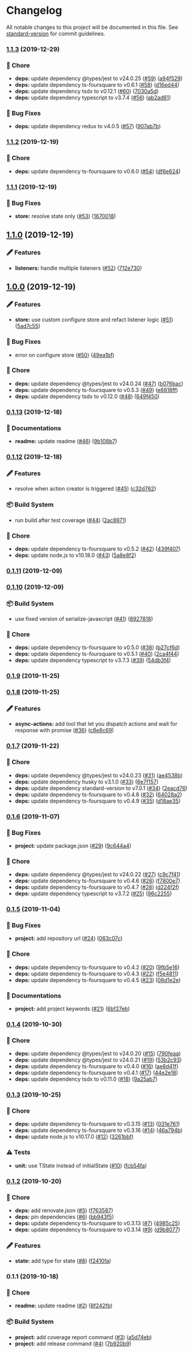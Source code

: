 # Changelog

All notable changes to this project will be documented in this file. See [standard-version](https://github.com/conventional-changelog/standard-version) for commit guidelines.

### [1.1.3](https://github.com/arnaud-zg/standalone-store/compare/v1.1.2...v1.1.3) (2019-12-29)


### 🔧 Chore

* **deps:** update dependency @types/jest to v24.0.25 ([#59](https://github.com/arnaud-zg/standalone-store/issues/59)) ([a94f529](https://github.com/arnaud-zg/standalone-store/commit/a94f52921a03f1ea9b433da76b33cc8159fb0226))
* **deps:** update dependency ts-foursquare to v0.6.1 ([#58](https://github.com/arnaud-zg/standalone-store/issues/58)) ([d16ed44](https://github.com/arnaud-zg/standalone-store/commit/d16ed443ce4d68c7d3067ae1d94fdf244f2e1f11))
* **deps:** update dependency tsdx to v0.12.1 ([#60](https://github.com/arnaud-zg/standalone-store/issues/60)) ([7030a5d](https://github.com/arnaud-zg/standalone-store/commit/7030a5dfa55441844665da40b4b695df9a47e5e0))
* **deps:** update dependency typescript to v3.7.4 ([#56](https://github.com/arnaud-zg/standalone-store/issues/56)) ([ab2ad61](https://github.com/arnaud-zg/standalone-store/commit/ab2ad61597692a74ec8da5bafd920942c25cc46d))


### 🐛 Bug Fixes

* **deps:** update dependency redux to v4.0.5 ([#57](https://github.com/arnaud-zg/standalone-store/issues/57)) ([907ab7b](https://github.com/arnaud-zg/standalone-store/commit/907ab7bf56e237bac2b99979a12dc34d65fbc376))

### [1.1.2](https://github.com/arnaud-zg/standalone-store/compare/v1.1.1...v1.1.2) (2019-12-19)


### 🔧 Chore

* **deps:** update dependency ts-foursquare to v0.6.0 ([#54](https://github.com/arnaud-zg/standalone-store/issues/54)) ([df6e624](https://github.com/arnaud-zg/standalone-store/commit/df6e624fa727d16d1e80b9faabdffad0c5be2043))

### [1.1.1](https://github.com/arnaud-zg/standalone-store/compare/v1.1.0...v1.1.1) (2019-12-19)


### 🐛 Bug Fixes

* **store:** resolve state only ([#53](https://github.com/arnaud-zg/standalone-store/issues/53)) ([1670018](https://github.com/arnaud-zg/standalone-store/commit/167001829214f7fed7b7bffbc5f554a2d7e60f63))

## [1.1.0](https://github.com/arnaud-zg/standalone-store/compare/v1.0.0...v1.1.0) (2019-12-19)


### 🖋 Features

* **listeners:** handle multiple listeners ([#52](https://github.com/arnaud-zg/standalone-store/issues/52)) ([712e730](https://github.com/arnaud-zg/standalone-store/commit/712e730b584f0f9c1c22245f24b732337d03c8af))

## [1.0.0](https://github.com/arnaud-zg/standalone-store/compare/v0.1.13...v1.0.0) (2019-12-19)


### 🖋 Features

* **store:** use custom configure store and refact listener logic ([#51](https://github.com/arnaud-zg/standalone-store/issues/51)) ([5ad7c55](https://github.com/arnaud-zg/standalone-store/commit/5ad7c55f42f8868ce03a8d16c11e3dc33eccf1ea))


### 🐛 Bug Fixes

* error on configure store ([#50](https://github.com/arnaud-zg/standalone-store/issues/50)) ([49ea1bf](https://github.com/arnaud-zg/standalone-store/commit/49ea1bf3bbcdeb2d723caf668226092336bb8966))


### 🔧 Chore

* **deps:** update dependency @types/jest to v24.0.24 ([#47](https://github.com/arnaud-zg/standalone-store/issues/47)) ([b076bac](https://github.com/arnaud-zg/standalone-store/commit/b076baccf857d394bab711c297810e975e3aef82))
* **deps:** update dependency ts-foursquare to v0.5.3 ([#49](https://github.com/arnaud-zg/standalone-store/issues/49)) ([e8818ff](https://github.com/arnaud-zg/standalone-store/commit/e8818ffc1da8394c60b814f3ac940ed141e462f6))
* **deps:** update dependency tsdx to v0.12.0 ([#48](https://github.com/arnaud-zg/standalone-store/issues/48)) ([649f450](https://github.com/arnaud-zg/standalone-store/commit/649f450cbd1f4364daaa24bf1ddd2a1d64eaa3ca))

### [0.1.13](https://github.com/arnaud-zg/standalone-store/compare/v0.1.12...v0.1.13) (2019-12-18)


### 📖 Documentations

* **readme:** update readme ([#46](https://github.com/arnaud-zg/standalone-store/issues/46)) ([9b108b7](https://github.com/arnaud-zg/standalone-store/commit/9b108b76d40f2f3fd9e43f56b837b71de994becd))

### [0.1.12](https://github.com/arnaud-zg/standalone-store/compare/v0.1.11...v0.1.12) (2019-12-18)


### 🖋 Features

* resolve when action creator is triggered ([#45](https://github.com/arnaud-zg/standalone-store/issues/45)) ([c32d762](https://github.com/arnaud-zg/standalone-store/commit/c32d762309baf7e4b220392750c0e9012c87461b))


### 📦 Build System

* run build after test coverage ([#44](https://github.com/arnaud-zg/standalone-store/issues/44)) ([2ac8971](https://github.com/arnaud-zg/standalone-store/commit/2ac89718564b1c74b98b93799fb28c2c75477ab8))


### 🔧 Chore

* **deps:** update dependency ts-foursquare to v0.5.2 ([#42](https://github.com/arnaud-zg/standalone-store/issues/42)) ([439f407](https://github.com/arnaud-zg/standalone-store/commit/439f407a9ba44be1c76c636df5c84797b97cd906))
* **deps:** update node.js to v10.18.0 ([#43](https://github.com/arnaud-zg/standalone-store/issues/43)) ([5a8e8f2](https://github.com/arnaud-zg/standalone-store/commit/5a8e8f2984c74d9fe98a4ab81ca2191f772a5a91))

### [0.1.11](https://github.com/arnaud-zg/standalone-store/compare/v0.1.10...v0.1.11) (2019-12-09)

### [0.1.10](https://github.com/arnaud-zg/standalone-store/compare/v0.1.9...v0.1.10) (2019-12-09)


### 📦 Build System

* use fixed version of serialize-javascript ([#41](https://github.com/arnaud-zg/standalone-store/issues/41)) ([8927818](https://github.com/arnaud-zg/standalone-store/commit/8927818865944a0ec3ff1922f58d433e029d8bb3))


### 🔧 Chore

* **deps:** update dependency ts-foursquare to v0.5.0 ([#38](https://github.com/arnaud-zg/standalone-store/issues/38)) ([b27cf6d](https://github.com/arnaud-zg/standalone-store/commit/b27cf6d735df99af4847afd4f238d1dd70d88387))
* **deps:** update dependency ts-foursquare to v0.5.1 ([#40](https://github.com/arnaud-zg/standalone-store/issues/40)) ([2ca4f44](https://github.com/arnaud-zg/standalone-store/commit/2ca4f44532b460e669ba245291701651e1cc85e1))
* **deps:** update dependency typescript to v3.7.3 ([#39](https://github.com/arnaud-zg/standalone-store/issues/39)) ([54db3f4](https://github.com/arnaud-zg/standalone-store/commit/54db3f42ba2ca94986a382f58bdde178882c5d46))

### [0.1.9](https://github.com/arnaud-zg/standalone-store/compare/v0.1.8...v0.1.9) (2019-11-25)

### [0.1.8](https://github.com/arnaud-zg/standalone-store/compare/v0.1.7...v0.1.8) (2019-11-25)


### 🖋 Features

* **async-actions:** add tool that let you dispatch actions and wait for response with promise ([#36](https://github.com/arnaud-zg/standalone-store/issues/36)) ([c8e8c69](https://github.com/arnaud-zg/standalone-store/commit/c8e8c697e532da0e42fe5a4bc66185ef29a0ccbb))

### [0.1.7](https://github.com/arnaud-zg/standalone-store/compare/v0.1.6...v0.1.7) (2019-11-22)


### 🔧 Chore

* **deps:** update dependency @types/jest to v24.0.23 ([#31](https://github.com/arnaud-zg/standalone-store/issues/31)) ([ae4538b](https://github.com/arnaud-zg/standalone-store/commit/ae4538bb63db3252811d67ef176b82ed70d357b1))
* **deps:** update dependency husky to v3.1.0 ([#33](https://github.com/arnaud-zg/standalone-store/issues/33)) ([6e7f157](https://github.com/arnaud-zg/standalone-store/commit/6e7f1579050d39e4c611e9d3b26ce2b9d7abed57))
* **deps:** update dependency standard-version to v7.0.1 ([#34](https://github.com/arnaud-zg/standalone-store/issues/34)) ([2eacd76](https://github.com/arnaud-zg/standalone-store/commit/2eacd76839497c9f7211533b012d842e382fbff3))
* **deps:** update dependency ts-foursquare to v0.4.8 ([#32](https://github.com/arnaud-zg/standalone-store/issues/32)) ([64028a2](https://github.com/arnaud-zg/standalone-store/commit/64028a2e266bedffa0e644d48e93eed0b7abf5ed))
* **deps:** update dependency ts-foursquare to v0.4.9 ([#35](https://github.com/arnaud-zg/standalone-store/issues/35)) ([d18ae35](https://github.com/arnaud-zg/standalone-store/commit/d18ae35fc41904f28ccc1296c0fb16c07b91ad25))

### [0.1.6](https://github.com/arnaud-zg/standalone-store/compare/v0.1.5...v0.1.6) (2019-11-07)


### 🐛 Bug Fixes

* **project:** update package.json ([#29](https://github.com/arnaud-zg/standalone-store/issues/29)) ([9c644a4](https://github.com/arnaud-zg/standalone-store/commit/9c644a4db5fcacf72b2c7febf5ecbd2ffc3f613d))


### 🔧 Chore

* **deps:** update dependency @types/jest to v24.0.22 ([#27](https://github.com/arnaud-zg/standalone-store/issues/27)) ([c9c7f41](https://github.com/arnaud-zg/standalone-store/commit/c9c7f415be19e228fe7bd9eff152df50ee4df099))
* **deps:** update dependency ts-foursquare to v0.4.6 ([#26](https://github.com/arnaud-zg/standalone-store/issues/26)) ([f7800e7](https://github.com/arnaud-zg/standalone-store/commit/f7800e7073adee6586003ef936aa31e62e810799))
* **deps:** update dependency ts-foursquare to v0.4.7 ([#28](https://github.com/arnaud-zg/standalone-store/issues/28)) ([d224f2f](https://github.com/arnaud-zg/standalone-store/commit/d224f2f21bd577bb51eb1627023b6212bbdf391c))
* **deps:** update dependency typescript to v3.7.2 ([#25](https://github.com/arnaud-zg/standalone-store/issues/25)) ([96c2255](https://github.com/arnaud-zg/standalone-store/commit/96c2255427c32af284579905cea3eebcfeedfae8))

### [0.1.5](https://github.com/arnaud-zg/standalone-store/compare/v0.1.4...v0.1.5) (2019-11-04)


### 🐛 Bug Fixes

* **project:** add repository url ([#24](https://github.com/arnaud-zg/standalone-store/issues/24)) ([063c07c](https://github.com/arnaud-zg/standalone-store/commit/063c07c1e95dd11426230c1beb9bcc75f8d92755))


### 🔧 Chore

* **deps:** update dependency ts-foursquare to v0.4.2 ([#20](https://github.com/arnaud-zg/standalone-store/issues/20)) ([9fb5e16](https://github.com/arnaud-zg/standalone-store/commit/9fb5e1633a78b51f32cb064d89c7ae3cf07846cd))
* **deps:** update dependency ts-foursquare to v0.4.3 ([#22](https://github.com/arnaud-zg/standalone-store/issues/22)) ([f5e4811](https://github.com/arnaud-zg/standalone-store/commit/f5e481126f6cb535bd2eb8d0353bfcc7f84bb4b3))
* **deps:** update dependency ts-foursquare to v0.4.5 ([#23](https://github.com/arnaud-zg/standalone-store/issues/23)) ([08d1e2e](https://github.com/arnaud-zg/standalone-store/commit/08d1e2e36425a4c9c1c655791880793054b093ef))


### 📖 Documentations

* **project:** add project keywords ([#21](https://github.com/arnaud-zg/standalone-store/issues/21)) ([6bf27eb](https://github.com/arnaud-zg/standalone-store/commit/6bf27eb162a88712fe3695b4a283cedd1d79738d))

### [0.1.4](https://github.com/arnaud-zg/standalone-store/compare/v0.1.3...v0.1.4) (2019-10-30)


### 🔧 Chore

* **deps:** update dependency @types/jest to v24.0.20 ([#15](https://github.com/arnaud-zg/standalone-store/issues/15)) ([790feaa](https://github.com/arnaud-zg/standalone-store/commit/790feaad1be5cda5f7ae4ce1c5f0155a89706f41))
* **deps:** update dependency @types/jest to v24.0.21 ([#19](https://github.com/arnaud-zg/standalone-store/issues/19)) ([53b2c93](https://github.com/arnaud-zg/standalone-store/commit/53b2c9360147029857b8d0988f6c3928f01cbec8))
* **deps:** update dependency ts-foursquare to v0.4.0 ([#16](https://github.com/arnaud-zg/standalone-store/issues/16)) ([ae8d41f](https://github.com/arnaud-zg/standalone-store/commit/ae8d41f70570b649a3eded61809dbd189cd16dfe))
* **deps:** update dependency ts-foursquare to v0.4.1 ([#17](https://github.com/arnaud-zg/standalone-store/issues/17)) ([44e2e18](https://github.com/arnaud-zg/standalone-store/commit/44e2e1824eecfe783501c868b8d3ba8e323fb8fd))
* **deps:** update dependency tsdx to v0.11.0 ([#18](https://github.com/arnaud-zg/standalone-store/issues/18)) ([9a25ab7](https://github.com/arnaud-zg/standalone-store/commit/9a25ab78778203a029c1a2ba8a837cc2b4bef9f3))

### [0.1.3](https://github.com/arnaud-zg/standalone-store/compare/v0.1.2...v0.1.3) (2019-10-25)


### 🔧 Chore

* **deps:** update dependency ts-foursquare to v0.3.15 ([#13](https://github.com/arnaud-zg/standalone-store/issues/13)) ([031e761](https://github.com/arnaud-zg/standalone-store/commit/031e7614738765e5cbccec703170986ad5d63652))
* **deps:** update dependency ts-foursquare to v0.3.16 ([#14](https://github.com/arnaud-zg/standalone-store/issues/14)) ([46a794b](https://github.com/arnaud-zg/standalone-store/commit/46a794bc3c41f7bbe31f3826f2870cfa0dd676da))
* **deps:** update node.js to v10.17.0 ([#12](https://github.com/arnaud-zg/standalone-store/issues/12)) ([3261bbf](https://github.com/arnaud-zg/standalone-store/commit/3261bbf1fd08e985bbd8a7e95edce5f476178699))


### ⚠️ Tests

* **unit:** use TState instead of initialState ([#10](https://github.com/arnaud-zg/standalone-store/issues/10)) ([fcb54fa](https://github.com/arnaud-zg/standalone-store/commit/fcb54fa171799ba130fcb94e3c757affdbdd0e01))

### [0.1.2](https://github.com/arnaud-zg/standalone-store/compare/v0.1.1...v0.1.2) (2019-10-20)


### 🔧 Chore

* **deps:** add renovate.json ([#5](https://github.com/arnaud-zg/standalone-store/issues/5)) ([f763587](https://github.com/arnaud-zg/standalone-store/commit/f763587a3c73a9db6def92a3cff128779c57a3c3))
* **deps:** pin dependencies ([#6](https://github.com/arnaud-zg/standalone-store/issues/6)) ([bb943f5](https://github.com/arnaud-zg/standalone-store/commit/bb943f5188803386a3b5622d7a23f93c8cef1597))
* **deps:** update dependency ts-foursquare to v0.3.13 ([#7](https://github.com/arnaud-zg/standalone-store/issues/7)) ([4985c25](https://github.com/arnaud-zg/standalone-store/commit/4985c255cc32b79f44d78f01f8ef7c88fe10da7f))
* **deps:** update dependency ts-foursquare to v0.3.14 ([#9](https://github.com/arnaud-zg/standalone-store/issues/9)) ([d9b8077](https://github.com/arnaud-zg/standalone-store/commit/d9b8077d2c20afa288e83b254f1f199945e282de))


### 🖋 Features

* **state:** add type for state ([#8](https://github.com/arnaud-zg/standalone-store/issues/8)) ([f2410fa](https://github.com/arnaud-zg/standalone-store/commit/f2410fa39f1b2fa3622ede50f9c050b0582f0b72))

### 0.1.1 (2019-10-18)


### 🔧 Chore

* **readme:** update readme ([#2](https://github.com/arnaud-zg/standalone-store/issues/2)) ([8f242fb](https://github.com/arnaud-zg/standalone-store/commit/8f242fb3928d10b85acea8e5dd397c1cb459b84e))


### 📦 Build System

* **project:** add coverage report command ([#3](https://github.com/arnaud-zg/standalone-store/issues/3)) ([a5d74eb](https://github.com/arnaud-zg/standalone-store/commit/a5d74ebbd0815def9bc73b22bf13836decefe2f6))
* **project:** add release command ([#4](https://github.com/arnaud-zg/standalone-store/issues/4)) ([7b920b9](https://github.com/arnaud-zg/standalone-store/commit/7b920b99a88dfb29592793f8a0366be1de34ca99))
